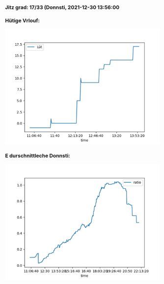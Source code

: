 ### Jitz grad: 17/33 (Donnsti, 2021-12-30 13:56:00

### Hütige Vrlouf:
![Graph](Today.png)

### E durschnittleche Donnsti:
![Graph](Donnsti.png)